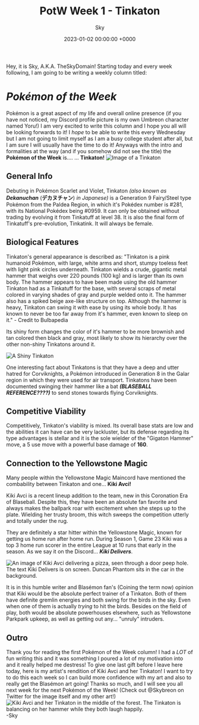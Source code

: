﻿---
layout: post
title:  "PotW Week 1 - Tinkaton "
date:  2023-01-02 00:00:00 +0000
category: Pokémon of the Week
author: Sky
thumbnail: meta
---

Hey, it is Sky, A.K.A. TheSkyDomain! Starting today and every week following, I am going to be writing a weekly column titled:

# ***Pokémon of the Week***

Pokémon is a great aspect of my life and overall online presence (if you have not noticed, my Discord profile picture is my own Umbreon character named Yoru!) I am very excited to write this column and I hope you all will be looking forwards to it! I *hope* to be able to write this every Wednesday but I am not going to limit myself as I am a busy college student after all, but I am sure I will usually have the time to do it! 
Anyways with the intro and formalities at the way (and if you somehow did not see the title) the **Pokémon of the Week** is....
...
**Tinkaton!**
![Image of a Tinkaton](https://assets.pokemon.com/assets/cms2/img/pokedex/full/959.png)
## General Info
Debuting in Pokémon Scarlet and Violet, Tinkaton *(also known as* ***Dekanuchan*** (**デカヌチャン**) *in Japanese)* is a Generation 9 Fairy/Steel type Pokémon from the Paldea Region, in which it's Pokédex number is #281, with its National Pokédex being #0959. It can only be obtained without trading by evolving it from Tinkatuff at level 38. It is also the final form of Tinkatuff's pre-evolution, Tinkatink. It will always be female. 
## Biological Features
Tinkaton's general appearance is described as:
"Tinkaton is a pink humanoid Pokémon, with large, white arms and short, stumpy toeless feet with light pink circles underneath. Tinkaton wields a crude, gigantic metal hammer that weighs over 220 pounds (100 kg) and is larger than its own body. The hammer appears to have been made using the old hammer Tinkaton had as a Tinkatuff for the base, with several scraps of metal colored in varying shades of gray and purple welded onto it. The hammer also has a spiked beige axe-like structure on top. Although the hammer is heavy, Tinkaton can swing it with ease by using its whole body. It has known to never be too far away from it's hammer, even known to sleep on it." - Credit to Bulbapedia

Its shiny form changes the color of it's hammer to be more brownish and tan colored then black and gray, most likely to show its hierarchy over the other non-shiny Tinkatons around it.

![A Shiny Tinkaton](https://www.serebii.net/Shiny/SV/new/959.png)

One interesting fact about Tinkatons is that they have a deep and utter hatred for Corviknights, a Pokémon introduced in Generation 8 in the Galar region in which they were used for air transport. Tinkatons have been documented swinging their hammer like a bat ***(BLASEBALL REFERENCE????)*** to send stones towards flying Corviknights. 
## Competitive Viability
Competitively,  Tinkaton's viability is mixed. Its overall base stats are low and the abilities it can have can be very lackluster, but its defense regarding its type advantages is stellar and it is the sole wielder of the "Gigaton Hammer" move, a 5 use move with a powerful base damage of **160**.
## Connection to the Yellowstone Magic
Many people within the Yellowstone Magic Maincord have mentioned the combability between Tinkaton and one... **Kiki Avci!**

Kiki Avci is a recent lineup addition to the team, new in this Coronation Era of Blaseball. Despite this, they have been an absolute fan favorite and always makes the ballpark roar with excitement when she steps up to the plate. Wielding her trusty broom, this witch sweeps the competition utterly and totally under the rug. 

They are definitely a star hitter within the Yellowstone Magic, known for getting us home run after home run. During Season 1, Game 23 Kiki was a top 3 home run scorer in the entire League at 10 runs that early in the season. As we say it on the Discord... ***Kiki Delivers***. 

![An  image of Kiki Avci delivering a pizza, seen through a door peep hole. The text Kiki Delivers is on screen. Duncan Phantom sits in the car in the background.](https://cdn.discordapp.com/attachments/765265908649295902/1068619393401102376/kikidelivers.png)

It is in this humble writer and Blasémon fan's (Coining the term now) opinion that Kiki would be the absolute perfect trainer of a Tinkaton. Both of them have definite gremlin energies and both swing for the birds in the sky. Even when one of them is actually *trying* to hit the birds. Besides on the field of play, both would be absolute powerhouses elsewhere, such as Yellowstone Parkpark upkeep, as well as getting out any... "unruly" intruders. 
## Outro
Thank you for reading the first Pokémon of the Week column! I had a *LOT* of fun writing this and it was something I poured a lot of my motivation into and it really helped me destress! 
To give one last gift before I leave here today, here is my artist's rendition of Kiki Avci and her Tinkaton! I want to try to do this each week so I can build more confidence with my art and also to really get the Blasémon art going! Thanks so much, and I will see you all next week for the next Pokémon of the Week! (Check out @Skybreon on Twitter for the image itself and my other art!)
![Kiki Avci and her Tinkaton in the middle of the forest. The Tinkaton is balancing on her hammer while they both laugh happily.](https://pbs.twimg.com/media/Fn7mI1kXEAIcjRJ?format=jpg&name=large)
-Sky
